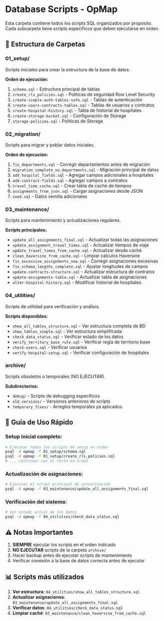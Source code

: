 # Database Scripts - OpMap

Esta carpeta contiene todos los scripts SQL organizados por propósito. Cada subcarpeta tiene scripts específicos que deben ejecutarse en orden.

## 📁 Estructura de Carpetas

### 01_setup/
Scripts iniciales para crear la estructura de la base de datos.

**Orden de ejecución:**
1. `schema.sql` - Estructura principal de tablas
2. `create_rls_policies.sql` - Políticas de seguridad Row Level Security
3. `create-simple-auth-tables-safe.sql` - Tablas de autenticación
4. `create-users-contracts-tables.sql` - Tablas de usuarios y contratos
5. `create-hospital-history.sql` - Tabla de historial de hospitales
6. `create-storage-bucket.sql` - Configuración de Storage
7. `storage-policies.sql` - Políticas de Storage

### 02_migration/
Scripts para migrar y poblar datos iniciales.

**Orden de ejecución:**
1. `fix_departments.sql` - Corregir departamentos antes de migración
2. `migration_complete_no_departments.sql` - Migración principal de datos
3. `add_hospital_fields.sql` - Agregar campos adicionales a hospitales
4. `add-contract-fields.sql` - Agregar campos a contratos
5. `travel_time_cache.sql` - Crear tabla de caché de tiempos
6. `assignments_from_json.sql` - Cargar asignaciones desde JSON
7. `seed.sql` - Datos semilla adicionales

### 03_maintenance/
Scripts para mantenimiento y actualizaciones regulares.

**Scripts principales:**
- `update_all_assignments_final.sql` - Actualizar todas las asignaciones
- `update_assignment_travel_times.sql` - Actualizar tiempos de viaje
- `update_travel_times_from_cache.sql` - Actualizar desde caché
- `clean_haversine_from_cache.sql` - Limpiar cálculos Haversine
- `fix_excessive_assignments_now.sql` - Corregir asignaciones excesivas
- `fix_schema_lengths_complete.sql` - Ajustar longitudes de campos
- `update-contracts-structure.sql` - Actualizar estructura de contratos
- `update-assignments-table.sql` - Actualizar tabla de asignaciones
- `alter-hospital-history.sql` - Modificar historial de hospitales

### 04_utilities/
Scripts de utilidad para verificación y análisis.

**Scripts disponibles:**
- `show_all_tables_structure.sql` - Ver estructura completa de BD
- `show_tables_simple.sql` - Ver estructura simplificada
- `check_data_status.sql` - Verificar estado de los datos
- `verify_territory_base_rule.sql` - Verificar regla de territorio base
- `check-users.sql` - Verificar usuarios
- `verify-hospital-setup.sql` - Verificar configuración de hospitales

### archive/
Scripts obsoletos o temporales (NO EJECUTAR).

**Subdirectorios:**
- `debug/` - Scripts de debugging específicos
- `old_versions/` - Versiones anteriores de scripts
- `temporary_fixes/` - Arreglos temporales ya aplicados

## 🚀 Guía de Uso Rápido

### Setup inicial completo:
```bash
# Ejecutar todos los scripts de setup en orden
psql -d opmap -f 01_setup/schema.sql
psql -d opmap -f 01_setup/create_rls_policies.sql
# ... continuar con el resto en orden
```

### Actualización de asignaciones:
```bash
# Ejecutar el script principal de actualización
psql -d opmap -f 03_maintenance/update_all_assignments_final.sql
```

### Verificación del sistema:
```bash
# Ver estado actual de los datos
psql -d opmap -f 04_utilities/check_data_status.sql
```

## ⚠️ Notas Importantes

1. **SIEMPRE** ejecutar los scripts en el orden indicado
2. **NO EJECUTAR** scripts de la carpeta `archive/`
3. Hacer backup antes de ejecutar scripts de mantenimiento
4. Verificar conexión a la base de datos correcta antes de ejecutar

## 📊 Scripts más utilizados

1. **Ver estructura**: `04_utilities/show_all_tables_structure.sql`
2. **Actualizar asignaciones**: `03_maintenance/update_all_assignments_final.sql`
3. **Verificar datos**: `04_utilities/check_data_status.sql`
4. **Limpiar caché**: `03_maintenance/clean_haversine_from_cache.sql`